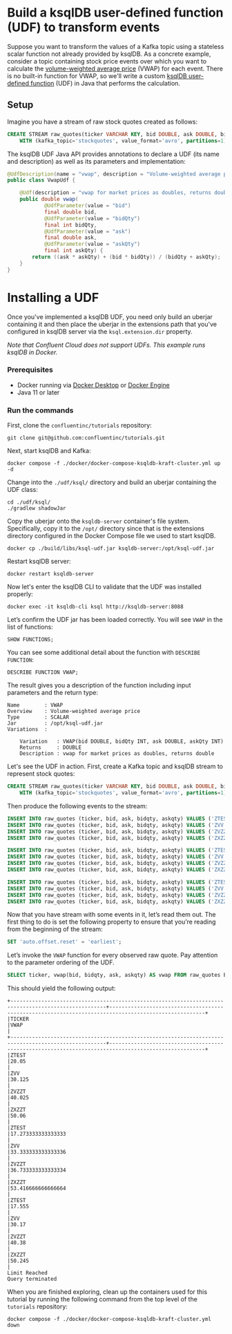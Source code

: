 # Build a ksqlDB user-defined function (UDF) to transform events

Suppose you want to transform the values of a Kafka topic using a stateless scalar function not already provided by ksqlDB. As a concrete example,
consider a topic containing stock price events over which you want to calculate the [volume-weighted average price](https://en.wikipedia.org/wiki/Volume-weighted_average_price) (VWAP) for each event.
There is no built-in function for VWAP, so we'll write a custom [ksqlDB user-defined function](https://docs.ksqldb.io/en/latest/concepts/functions/#udfs) (UDF) in Java that performs the calculation.

## Setup

Imagine you have a stream of raw stock quotes created as follows:

```sql
CREATE STREAM raw_quotes(ticker VARCHAR KEY, bid DOUBLE, ask DOUBLE, bidqty INT, askqty INT)
    WITH (kafka_topic='stockquotes', value_format='avro', partitions=1);
```

The ksqlDB UDF Java API provides annotations to declare a UDF (its name and description) as well as its parameters and implementation:

```java
@UdfDescription(name = "vwap", description = "Volume-weighted average price")
public class VwapUdf {

    @Udf(description = "vwap for market prices as doubles, returns double")
    public double vwap(
            @UdfParameter(value = "bid")
            final double bid,
            @UdfParameter(value = "bidQty")
            final int bidQty,
            @UdfParameter(value = "ask")
            final double ask,
            @UdfParameter(value = "askQty")
            final int askQty) {
        return ((ask * askQty) + (bid * bidQty)) / (bidQty + askQty);
    }
}
```

# Installing a UDF

Once you've implemented a ksqlDB UDF, you need only build an uberjar containing it and then place the uberjar in the extensions path that you've configured
in ksqlDB server via the `ksql.extension.dir` property.

*_Note that Confluent Cloud does not support UDFs. This example runs ksqlDB in Docker._*


### Prerequisites

* Docker running via [Docker Desktop](https://docs.docker.com/desktop/) or [Docker Engine](https://docs.docker.com/engine/install/)
* Java 11 or later

### Run the commands

First, clone the `confluentinc/tutorials` repository:

```shell
git clone git@github.com:confluentinc/tutorials.git
```

Next, start ksqlDB and Kafka:

 ```shell
 docker compose -f ./docker/docker-compose-ksqldb-kraft-cluster.yml up -d
 ```

Change into the `./udf/ksql/` directory and build an uberjar containing the UDF class:

```shell
cd ./udf/ksql/
./gradlew shadowJar
```

Copy the uberjar onto the `ksqldb-server` container's file system. Specifically, copy it to the `/opt/` directory since that is the extensions directory configured in the Docker Compose file we used to start ksqlDB.

```shell
docker cp ./build/libs/ksql-udf.jar ksqldb-server:/opt/ksql-udf.jar
```

Restart ksqlDB server:

```shell
docker restart ksqldb-server
```

Now let's enter the ksqlDB CLI to validate that the UDF was installed properly:

```shell
docker exec -it ksqldb-cli ksql http://ksqldb-server:8088
```

Let’s confirm the UDF jar has been loaded correctly. You will see `VWAP` in the list of functions:

```noformat
SHOW FUNCTIONS;
```

You can see some additional detail about the function with `DESCRIBE FUNCTION`:

```noformat
DESCRIBE FUNCTION VWAP;
```

The result gives you a description of the function including input parameters and the return type:

```noformat
Name        : VWAP
Overview    : Volume-weighted average price
Type        : SCALAR
Jar         : /opt/ksql-udf.jar
Variations  :

	Variation   : VWAP(bid DOUBLE, bidQty INT, ask DOUBLE, askQty INT)
	Returns     : DOUBLE
	Description : vwap for market prices as doubles, returns double
```

Let's see the UDF in action. First, create a Kafka topic and ksqlDB stream to represent stock quotes:

```sql
CREATE STREAM raw_quotes(ticker VARCHAR KEY, bid DOUBLE, ask DOUBLE, bidqty INT, askqty INT)
    WITH (kafka_topic='stockquotes', value_format='avro', partitions=1);
```

Then produce the following events to the stream:

```sql
INSERT INTO raw_quotes (ticker, bid, ask, bidqty, askqty) VALUES ('ZTEST', 15.00, 25.10, 100, 100);
INSERT INTO raw_quotes (ticker, bid, ask, bidqty, askqty) VALUES ('ZVV',   25.00, 35.25, 100, 100);
INSERT INTO raw_quotes (ticker, bid, ask, bidqty, askqty) VALUES ('ZVZZT', 35.00, 45.05, 100, 100);
INSERT INTO raw_quotes (ticker, bid, ask, bidqty, askqty) VALUES ('ZXZZT', 45.00, 55.12, 100, 100);

INSERT INTO raw_quotes (ticker, bid, ask, bidqty, askqty) VALUES ('ZTEST', 10.00, 20.91, 50, 100);
INSERT INTO raw_quotes (ticker, bid, ask, bidqty, askqty) VALUES ('ZVV',   30.00, 40.00, 100, 50);
INSERT INTO raw_quotes (ticker, bid, ask, bidqty, askqty) VALUES ('ZVZZT', 30.00, 40.10, 50, 100);
INSERT INTO raw_quotes (ticker, bid, ask, bidqty, askqty) VALUES ('ZXZZT', 50.00, 60.25, 100, 50);

INSERT INTO raw_quotes (ticker, bid, ask, bidqty, askqty) VALUES ('ZTEST', 15.00, 20.11, 100, 100);
INSERT INTO raw_quotes (ticker, bid, ask, bidqty, askqty) VALUES ('ZVV',   25.00, 35.34, 100, 100);
INSERT INTO raw_quotes (ticker, bid, ask, bidqty, askqty) VALUES ('ZVZZT', 35.00, 45.76, 100, 100);
INSERT INTO raw_quotes (ticker, bid, ask, bidqty, askqty) VALUES ('ZXZZT', 45.00, 55.49, 100, 100);
```

Now that you have stream with some events in it, let’s read them out. The first thing to do is set the following property to ensure that you’re reading from the beginning of the stream:

```sql
SET 'auto.offset.reset' = 'earliest';
```

Let’s invoke the `VWAP` function for every observed raw quote. Pay attention to the parameter ordering of the UDF.

```sql
SELECT ticker, vwap(bid, bidqty, ask, askqty) AS vwap FROM raw_quotes EMIT CHANGES LIMIT 12;
```

This should yield the following output:
```noformat
+-----------------------------------------------------------------------------------------------------+-----------------------------------------------------------------------------------------------------+
|TICKER                                                                                               |VWAP                                                                                                 |
+-----------------------------------------------------------------------------------------------------+-----------------------------------------------------------------------------------------------------+
|ZTEST                                                                                                |20.05                                                                                                |
|ZVV                                                                                                  |30.125                                                                                               |
|ZVZZT                                                                                                |40.025                                                                                               |
|ZXZZT                                                                                                |50.06                                                                                                |
|ZTEST                                                                                                |17.273333333333333                                                                                   |
|ZVV                                                                                                  |33.333333333333336                                                                                   |
|ZVZZT                                                                                                |36.733333333333334                                                                                   |
|ZXZZT                                                                                                |53.416666666666664                                                                                   |
|ZTEST                                                                                                |17.555                                                                                               |
|ZVV                                                                                                  |30.17                                                                                                |
|ZVZZT                                                                                                |40.38                                                                                                |
|ZXZZT                                                                                                |50.245                                                                                               |
Limit Reached
Query terminated
```

When you are finished exploring, clean up the containers used for this tutorial by running the following command from the top level of the `tutorials` repository:

```shell
docker compose -f ./docker/docker-compose-ksqldb-kraft-cluster.yml down
```
